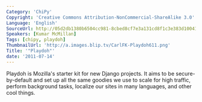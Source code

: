 ```yaml
---
Category: 'ChiPy'
Copyright: 'Creative Commons Attribution-NonCommercial-ShareAlike 3.0'
Language: 'English'
SourceUrl: http://05d2db1380b6504cc981-8cbed8cf7e3a131cd8f1c3e383d10041.r93.cf2.rackcdn.com/chipy/563_playdoh.m4v
Speakers: [Kumar McMillan]
Tags: [chipy, playdoh]
ThumbnailUrl: 'http://a.images.blip.tv/CarlFK-Playdoh611.png'
Title: '"Playdoh"'
date: '2011-07-14'
---
```

Playdoh is Mozilla's starter kit for new Django projects. It aims to be
secure-by-default and set up all the same goodies we use to scale for high
traffic, perform background tasks, localize our sites in many languages, and
other cool things.

